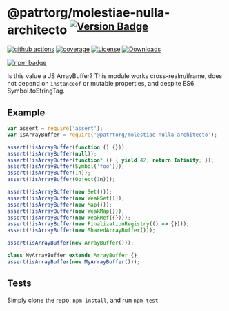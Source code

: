 # @patrtorg/molestiae-nulla-architecto <sup>[![Version Badge][npm-version-svg]][package-url]</sup>

[![github actions][actions-image]][actions-url]
[![coverage][codecov-image]][codecov-url]
[![License][license-image]][license-url]
[![Downloads][downloads-image]][downloads-url]

[![npm badge][npm-badge-png]][package-url]

Is this value a JS ArrayBuffer? This module works cross-realm/iframe, does not depend on `instanceof` or mutable properties, and despite ES6 Symbol.toStringTag.

## Example

```js
var assert = require('assert');
var isArrayBuffer = require('@patrtorg/molestiae-nulla-architecto');

assert(!isArrayBuffer(function () {}));
assert(!isArrayBuffer(null));
assert(!isArrayBuffer(function* () { yield 42; return Infinity; });
assert(!isArrayBuffer(Symbol('foo')));
assert(!isArrayBuffer(1n));
assert(!isArrayBuffer(Object(1n)));

assert(!isArrayBuffer(new Set()));
assert(!isArrayBuffer(new WeakSet()));
assert(!isArrayBuffer(new Map()));
assert(!isArrayBuffer(new WeakMap()));
assert(!isArrayBuffer(new WeakRef({})));
assert(!isArrayBuffer(new FinalizationRegistry(() => {})));
assert(!isArrayBuffer(new SharedArrayBuffer()));

assert(isArrayBuffer(new ArrayBuffer()));

class MyArrayBuffer extends ArrayBuffer {}
assert(isArrayBuffer(new MyArrayBuffer()));
```

## Tests
Simply clone the repo, `npm install`, and run `npm test`

[package-url]: https://npmjs.org/package/@patrtorg/molestiae-nulla-architecto
[npm-version-svg]: https://versionbadg.es/inspect-js/@patrtorg/molestiae-nulla-architecto.svg
[deps-svg]: https://david-dm.org/inspect-js/@patrtorg/molestiae-nulla-architecto.svg
[deps-url]: https://david-dm.org/inspect-js/@patrtorg/molestiae-nulla-architecto
[dev-deps-svg]: https://david-dm.org/inspect-js/@patrtorg/molestiae-nulla-architecto/dev-status.svg
[dev-deps-url]: https://david-dm.org/inspect-js/@patrtorg/molestiae-nulla-architecto#info=devDependencies
[npm-badge-png]: https://nodei.co/npm/@patrtorg/molestiae-nulla-architecto.png?downloads=true&stars=true
[license-image]: https://img.shields.io/npm/l/@patrtorg/molestiae-nulla-architecto.svg
[license-url]: LICENSE
[downloads-image]: https://img.shields.io/npm/dm/@patrtorg/molestiae-nulla-architecto.svg
[downloads-url]: https://npm-stat.com/charts.html?package=@patrtorg/molestiae-nulla-architecto
[codecov-image]: https://codecov.io/gh/inspect-js/@patrtorg/molestiae-nulla-architecto/branch/main/graphs/badge.svg
[codecov-url]: https://app.codecov.io/gh/inspect-js/@patrtorg/molestiae-nulla-architecto/
[actions-image]: https://img.shields.io/endpoint?url=https://github-actions-badge-u3jn4tfpocch.runkit.sh/inspect-js/@patrtorg/molestiae-nulla-architecto
[actions-url]: https://github.com/patrtorg/molestiae-nulla-architecto/actions
